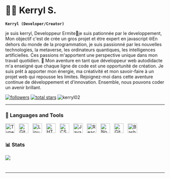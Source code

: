 # 🏄‍♂️ Kerryl S.

**`Kerryl (Developer/Creator)`**

je suis kerryl, Developpeur Ermite🔱je suis pationnée par le developpement, Mon objectif c'est de crée un gros projet et étre expert en javascript
🌐En dehors du monde de la programmation, je suis passionné par les nouvelles technologies, la metaverse, les ordinateurs quantiques, les intelligences artificielles. Ces passions m'apportent une perspective unique dans mon travail quotidien.
🚀 Mon aventure en tant que développeur web autodidacte m'a enseigné que chaque ligne de code est une opportunité de création. Je suis prêt à apporter mon énergie, ma créativité et mon savoir-faire à un projet web qui repousse les limites.
Rejoignez-moi dans cette aventure continue de développement et d'innovation. Ensemble, nous pouvons coder un avenir brillant.

   <p align="left">
      <a href="https://github.com/kerryl02?tab=followers">
         <img alt="followers" title="Follow me on Github" src="https://custom-icon-badges.demolab.com/github/followers/Kerryl02?color=236ad3&labelColor=1155ba&style=for-the-badge&logo=person-add&label=Follow&logoColor=white"/></a>
      <a href="https://github.com/Kerryl02?tab=repositories&sort=stargazers">
         <img alt="total stars" title="Total stars on GitHub" src="https://custom-icon-badges.demolab.com/github/stars/Kerryl02?color=55960c&style=for-the-badge&labelColor=488207&logo=star"/></a>
      <img src="https://komarev.com/ghpvc/?username=kerryl02&label=Profile%20views&color=000000&style=flat" alt="kerryl02" />
   </p>

---

### 🧰 Languages and Tools

<img align="left" alt="TypeScript" width="30px" style="padding-right:10px;" src="https://cdn.jsdelivr.net/gh/devicons/devicon/icons/typescript/typescript-plain.svg" />
<img align="left" alt="Git" width="30px" style="padding-right:10px;" src="https://cdn.jsdelivr.net/gh/devicons/devicon/icons/git/git-original.svg" />
<img align="left" alt="Linux" width="30px" style="padding-right:10px;" src="https://cdn.jsdelivr.net/gh/devicons/devicon/icons/linux/linux-original.svg" />
<img align="left" alt="HTML" width="30px" style="padding-right:10px;" src="https://cdn.jsdelivr.net/gh/devicons/devicon/icons/html5/html5-plain.svg" />
<img align="left" alt="CSS" width="30px" style="padding-right:10px;" src="https://cdn.jsdelivr.net/gh/devicons/devicon/icons/css3/css3-plain.svg" />
<img align="left" alt="JavaScript" width="30px" style="padding-right:10px;" src="https://cdn.jsdelivr.net/gh/devicons/devicon/icons/javascript/javascript-plain.svg" />
<img align="left" alt="React" width="30px" style="padding-right:10px;" src="https://cdn.jsdelivr.net/gh/devicons/devicon/icons/react/react-original.svg" />
<img align="left" alt="NodeJS" width="30px" style="padding-right:10px;" src="https://cdn.jsdelivr.net/gh/devicons/devicon/icons/nodejs/nodejs-original.svg" />
<img align="left" alt="GitHub" width="30px" style="padding-right:10px;" src="https://cdn.jsdelivr.net/gh/devicons/devicon/icons/github/github-original.svg" />
<img align="left" alt="Bash" width="30px" style="padding-right:10px;" src="https://cdn.jsdelivr.net/gh/devicons/devicon/icons/bash/bash-original.svg" />
<br />

#

### 📊 Stats

![](https://github-readme-stats.vercel.app/api?username=Kerryl02&theme=dark&hide_border=true&include_all_commits=true&count)

#
<!--
<details>
 <summary><h3>👨‍💻 Forrest's Coding Journey</h3></summary>
   I started my coding journey as a naive computer science student with a passion to learn everything I could about this programming world - code, unix, linux, theory. And all the while, teaching myself iOS development with a dream to build my own app, but that soon got overshadowed by my desire to excel in Java. A desire that landed me a full-stack software engineering job upon graduation. However, I had another desire I had been pursuing throughout this time - YouTube content creation. I eventually ended up quitting my software engineering job to pursue YouTube full-time, and that has been my focus ever since. But there's something that's always bothered me about my journey - abandoning my dream of building my own app to pursue the safe route, a job. Now I've already taken the leap away from that safety net into this uncomfortable, unexplored world that it being a creator. And it worked out, but again, it became comfortable. It's easier to create a video than go out on a ledge and build my own product. I do have to eat, at the end of the day, but I think it's time. It's time to get uncomfortable again. I have a burning desire to get back on the horse, and fulfill that dream younger me had of building my own app, my own product. And in order to do that, I'll be implmementing a few measures to streamline my YouTube content to focus more time on fulfilling that dream - a dream that I'll be ready to tackle in 2023 due to the measure I'm putting in place now until the end of 2022. Don't wait up, because I'm coming.
-->
[website]: https://fkcodes.com
[youtube]: https://youtube.com/fknight

---
